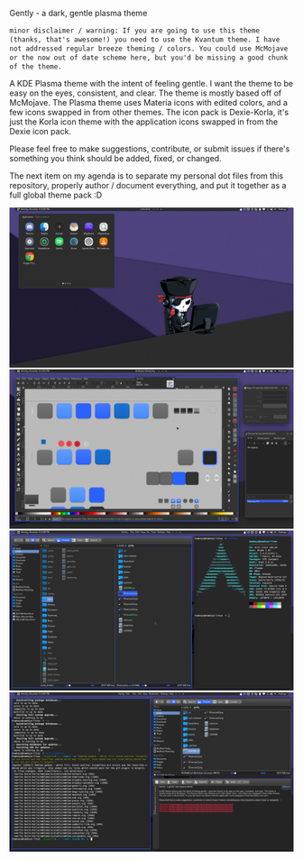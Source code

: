 Gently - a dark, gentle plasma theme

    minor disclaimer / warning: If you are going to use this theme (thanks, that's awesome!) you need to use the Kvantum theme. I have not addressed regular breeze theming / colors. You could use McMojave or the now out of date scheme here, but you'd be missing a good chunk of the theme.

A KDE Plasma theme with the intent of feeling gentle. I want the theme to be easy on the eyes, consistent, and clear. The theme is mostly based off of McMojave. The Plasma theme uses Materia icons with edited colors, and a few icons swapped in from other themes. The icon pack is Dexie-Korla, it's just the Korla icon theme with the application icons swapped in from the Dexie icon pack. 

Please feel free to make suggestions, contribute, or submit issues if there's something you think should be added, fixed, or changed.

The next item on my agenda is to separate my personal dot files from this repository, properly author / document everything, and put it together as a full global theme pack :D

![Preview 1](https://github.com/Hawkeye0021/gently/blob/master/Showcase1.png)
![Preview 2](https://github.com/Hawkeye0021/gently/blob/master/Showcase2.png)
![Preview 3](https://github.com/Hawkeye0021/gently/blob/master/Showcase3.png)
![Preview 4](https://github.com/Hawkeye0021/gently/blob/master/Showcase9.png)
